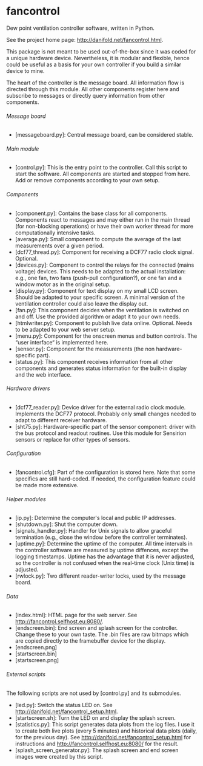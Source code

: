 # fancontrol

Dew point ventilation controller software, written in Python.

See the project home page: http://danifold.net/fancontrol.html.

This package is not meant to be used out-of-the-box since it was coded for a unique hardware device. Nevertheless, it is modular and flexible, hence could be useful as a basis for your own controller if you build a similar device to mine.

The heart of the controller is the message board. All information flow is directed through this module. All other components register here and subscribe to messages or directly query information from other components.

###### Message board
* [messageboard.py]: Central message board, can be considered stable.

###### Main module
* [control.py]: This is the entry point to the controller. Call this script to start the software. All components are started and stopped from here. Add or remove components according to your own setup.

###### Components
* [component.py]: Contains the base class for all components. Components react to messages and may either run in the main thread (for non-blocking operations) or have their own worker thread for more computationally intensive tasks.
* [average.py]: Small component to compute the average of the last measurements over a given period.
* [dcf77_thread.py]: Component for receiving a DCF77 radio clock signal. Optional.
* [devices.py]: Component to control the relays for the connected (mains voltage) devices. This needs to be adapted to the actual installation: e.g., one fan, two fans (push-pull configuration?), or one fan and a window motor as in the original setup.
* [display.py]: Component for text display on my small LCD screen. Should be adapted to your specific screen. A minimal version of the ventilation controller could also leave the display out.
* [fan.py]: This component decides when the ventilation is switched on and off. Use the provided algorithm or adapt it to your own needs.
* [htmlwriter.py]: Component to publish live data online. Optional. Needs to be adapted to your web server setup.
* [menu.py]: Component for the onscreen menus and button controls. The “user interface“ is implemented here.
* [sensor.py]: Component for the measurements (the non hardware-specific part).
* [status.py]: This component receives information from all other components and generates status information for the built-in display and the web interface.

###### Hardware drivers
* [dcf77_reader.py]: Device driver for the external radio clock module. Implements the DCF77 protocol. Probably only small changes needed to adapt to different receiver hardware.
* [sht75.py]: Hardware-specific part of the sensor component: driver with the bus protocol and readout routines. Use this module for Sensirion sensors or replace for other types of sensors.

###### Configuration
* [fancontrol.cfg]: Part of the configuration is stored here. Note that some specifics are still hard-coded. If needed, the configuration feature could be made more extensive.

###### Helper modules
* [ip.py]: Determine the computer's local and public IP addresses.
* [shutdown.py]: Shut the computer down.
* [signals_handler.py]: Handler for Unix signals to allow graceful termination (e.g., close the window before the controller terminates).
* [uptime.py]: Determine the uptime of the computer. All time intervals in the controller software are measured by uptime diffences, except the logging timestamps. Uptime has the advantage that it is never adjusted, so the controller is not confused when the real-time clock (Unix time) is adjusted.
* [rwlock.py]: Two different reader-writer locks, used by the message board.

###### Data
* [index.html]: HTML page for the web server. See http://fancontrol.selfhost.eu:8080/.
* [endscreen.bin]: End screen and splash screen for the controller. Change these to your own taste. The .bin files are raw bitmaps which are copied directly to the framebuffer device for the display.
* [endscreen.png]
* [startscreen.bin]
* [startscreen.png]

###### External scripts
The following scripts are not used by [control.py] and its submodules.
* [led.py]: Switch the status LED on. See http://danifold.net/fancontrol_setup.html.
* [startscreen.sh]: Turn the LED on and display the splash screen.
* [statistics.py]: This script generates data plots from the log files. I use it to create both live plots (every 5 minutes) and historical data plots (daily, for the previous day). See http://danifold.net/fancontrol_setup.html for instructions and http://fancontrol.selfhost.eu:8080/ for the result.
* [splash_screen_generator.py]: The splash screen and end screen images were created by this script.
